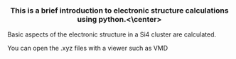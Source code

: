 

### <center>**This is a brief introduction to electronic structure calculations using python.**<\center>

Basic aspects of the electronic structure in a Si4 cluster are calculated. 

You can open the .xyz files with a viewer such as VMD


